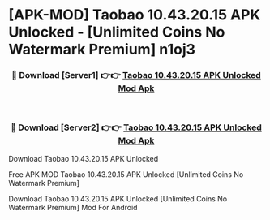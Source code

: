 # [APK-MOD] Taobao 10.43.20.15 APK Unlocked - [Unlimited Coins No Watermark Premium] n1oj3



<div align="center">
<h3>🔴 Download [Server1] 👉👉 <a href="https://momento.my/?title=Taobao_10.43.20.15_APK_Unlocked">Taobao 10.43.20.15 APK Unlocked Mod Apk</a></h3><br>

<h3>🔴 Download [Server2] 👉👉 <a href="https://momento.my/?title=Taobao_10.43.20.15_APK_Unlocked">Taobao 10.43.20.15 APK Unlocked Mod Apk</a></h3>
</div>



Download Taobao 10.43.20.15 APK Unlocked 

Free APK MOD Taobao 10.43.20.15 APK Unlocked [Unlimited Coins No Watermark Premium]

Download Taobao 10.43.20.15 APK Unlocked [Unlimited Coins No Watermark Premium] Mod For Android
